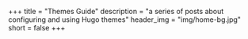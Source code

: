 +++
title = "Themes Guide"
description = "a series of posts about configuring and using Hugo themes"
header_img = "img/home-bg.jpg"
short = false
+++